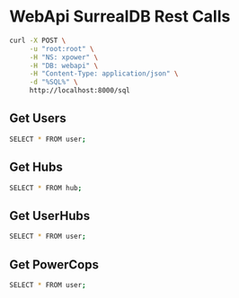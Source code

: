 # WebApi SurrealDB Rest Calls

```bash
curl -X POST \
	 -u "root:root" \
	 -H "NS: xpower" \
	 -H "DB: webapi" \
	 -H "Content-Type: application/json" \
	 -d "%SQL%" \
	 http://localhost:8000/sql
```

## Get Users
```bash
SELECT * FROM user;
```
## Get Hubs
```bash
SELECT * FROM hub;
```
## Get UserHubs
```bash
SELECT * FROM user;
```

## Get PowerCops
```bash
SELECT * FROM user;
```